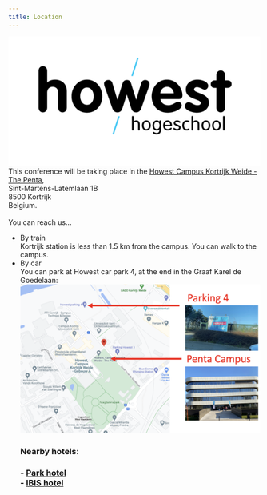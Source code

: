 ```yaml
---
title: Location
---
```


<div class="sponsor">
  <a href="https://www.howest.be/"><img src="/assets/images/sponsors/howest.png" alt="Howest logo"/></a><br />
</div>
This conference will be taking place in the <a href="https://www.howest.be/nl/contact/kortrijk/campus-kortrijk-weide-the-penta">Howest Campus Kortrijk Weide - The Penta</a>, <br />
Sint-Martens-Latemlaan 1B<br />
8500 Kortrijk<br />
Belgium.<br />
<br />
You can reach us...
<ul>
<li>By train<br />
Kortrijk station is less than 1.5 km from the campus. You can walk to the campus.<br />
<li>By car<br />
You can park at Howest car park 4, at the end in the Graaf Karel de Goedelaan:<br />
<img src="/assets/images/parking_map.png" alt="Parking map" width=600/>
<br />
<h3>Nearby hotels:<h3>
- <a href="https://www.parkhotel.be/index-nl.aspx?r=true">Park hotel</a><br />
- <a href="https://all.accor.com/hotel/6330/index.nl.shtml">IBIS hotel</a>
